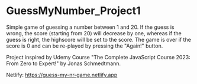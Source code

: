 # GuessMyNumber_Project1

Simple game of guessing a number between 1 and 20. 
If the guess is wrong, the score (starting from 20) will decrease by one, whereas if the guess is right, the highscore will be set to the score.
The game is over if the score is 0 and can be re-played by pressing the "Again!" button.

Project inspired by Udemy Course "The Complete JavaScript Course 2023: From Zero to Expert!" by Jonas Schmedtmann.

Netlify: https://guess-my-nr-game.netlify.app
